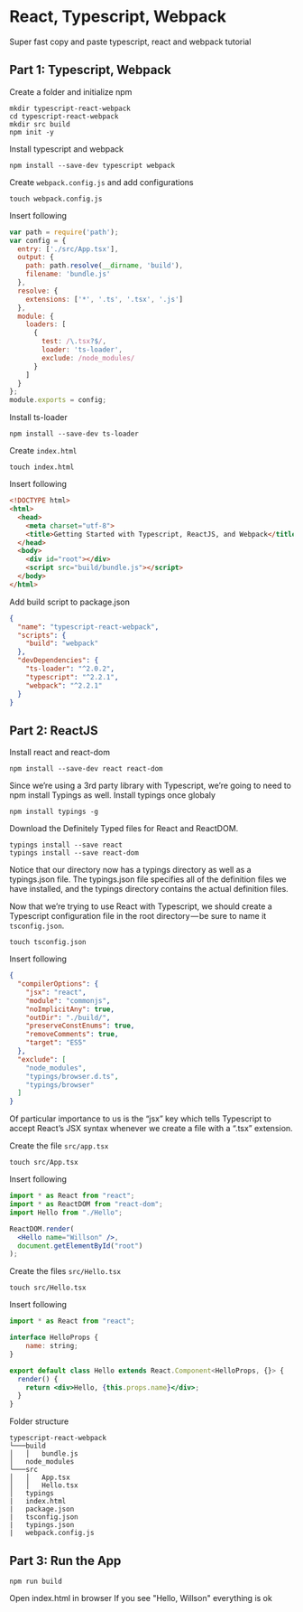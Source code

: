 # React, Typescript, Webpack
Super fast copy and paste typescript, react and webpack tutorial

## Part 1: Typescript, Webpack
Create a folder and initialize npm
```shell
mkdir typescript-react-webpack
cd typescript-react-webpack
mkdir src build
npm init -y
```

Install typescript and webpack
```shell
npm install --save-dev typescript webpack
```

Create `webpack.config.js` and add configurations
```shell
touch webpack.config.js
```
Insert following
```javascript
var path = require('path');
var config = {
  entry: ['./src/App.tsx'],
  output: {
    path: path.resolve(__dirname, 'build'),
    filename: 'bundle.js'
  },
  resolve: {
    extensions: ['*', '.ts', '.tsx', '.js']
  },
  module: {
    loaders: [
      {
        test: /\.tsx?$/,
        loader: 'ts-loader',
        exclude: /node_modules/
      }
    ]
  }
};
module.exports = config;
```

Install ts-loader
```shell
npm install --save-dev ts-loader
```

Create `index.html`
```shell
touch index.html
```
Insert following
```html
<!DOCTYPE html>
<html>
  <head>
    <meta charset="utf-8">
    <title>Getting Started with Typescript, ReactJS, and Webpack</title>
  </head>
  <body>
    <div id="root"></div>
    <script src="build/bundle.js"></script>
  </body>
</html>
```

Add build script to package.json
```json
{
  "name": "typescript-react-webpack",
  "scripts": {
    "build": "webpack"
  },
  "devDependencies": {
    "ts-loader": "^2.0.2",
    "typescript": "^2.2.1",
    "webpack": "^2.2.1"
  }
}
````

## Part 2: ReactJS

Install react and react-dom
```shell
npm install --save-dev react react-dom
````
Since we’re using a 3rd party library with Typescript, we’re going to need to npm install Typings as well.
Install typings once globaly
```shell
npm install typings -g
````

Download the Definitely Typed files for React and ReactDOM.
```shell
typings install --save react
typings install --save react-dom
```

Notice that our directory now has a typings directory as well as a typings.json file. The typings.json file specifies all of the definition files we have installed, and the typings directory contains the actual definition files.

Now that we’re trying to use React with Typescript, we should create a Typescript configuration file in the root directory — be sure to name it `tsconfig.json`.
```shell
touch tsconfig.json
```
Insert following
```json
{
  "compilerOptions": {
    "jsx": "react",
    "module": "commonjs",
    "noImplicitAny": true,
    "outDir": "./build/",
    "preserveConstEnums": true,
    "removeComments": true,
    "target": "ES5"
  },
  "exclude": [
    "node_modules",
    "typings/browser.d.ts",
    "typings/browser"
  ]
}
```
Of particular importance to us is the “jsx” key which tells Typescript to accept React’s JSX syntax whenever we create a file with a “.tsx” extension.

Create the file `src/app.tsx`
```shell
touch src/App.tsx
```
Insert following
```jsx
import * as React from "react";
import * as ReactDOM from "react-dom";
import Hello from "./Hello";

ReactDOM.render(
  <Hello name="Willson" />,
  document.getElementById("root")
);
```

Create the files `src/Hello.tsx`
```shell
touch src/Hello.tsx
```
Insert following
```jsx
import * as React from "react";

interface HelloProps {
	name: string;
}

export default class Hello extends React.Component<HelloProps, {}> {
  render() {
    return <div>Hello, {this.props.name}</div>;
  }
}
```

Folder structure
```
typescript-react-webpack
└───build
│   │   bundle.js
│   node_modules
└───src
│   │   App.tsx
│   │   Hello.tsx
│   typings
|   index.html
|   package.json
|   tsconfig.json
|   typings.json
|   webpack.config.js
```

## Part 3: Run the App

```shell
npm run build
```

Open index.html in browser
If you see "Hello, Willson" everything is ok
